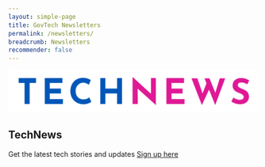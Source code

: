 ```yaml
---
layout: simple-page
title: GovTech Newsletters
permalink: /newsletters/
breadcrumb: Newsletters
recommender: false
---
```


![TechNews logo](/images/technews/technews-logo.png)
## TechNews
Get the latest tech stories and updates
[Sign up here](http://eepurl.com/cUwIsD)
